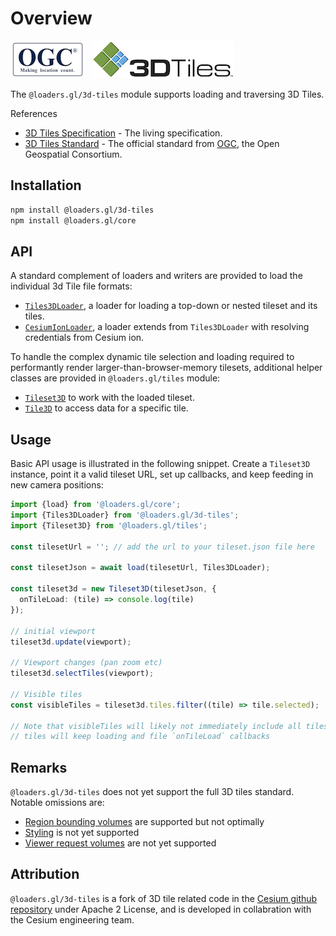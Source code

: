 # Overview

![ogc-logo](../../images/logos/ogc-logo-60.png)
&nbsp;
![3dtiles-logo](./images/3d-tiles-logo-60.png) 


The `@loaders.gl/3d-tiles` module supports loading and traversing 3D Tiles.

References

- [3D Tiles Specification](https://github.com/AnalyticalGraphicsInc/3d-tiles) - The living specification.
- [3D Tiles Standard](https://www.opengeospatial.org/standards/3DTiles) - The official standard from [OGC](https://www.opengeospatial.org/), the Open Geospatial Consortium.

## Installation

```bash
npm install @loaders.gl/3d-tiles
npm install @loaders.gl/core
```

## API

A standard complement of loaders and writers are provided to load the individual 3d Tile file formats:

- [`Tiles3DLoader`](/docs/modules/3d-tiles/api-reference/tiles-3d-loader), a loader for loading a top-down or nested tileset and its tiles.
- [`CesiumIonLoader`](/docs/modules/3d-tiles/api-reference/cesium-ion-loader), a loader extends from `Tiles3DLoader` with resolving credentials from Cesium ion.

To handle the complex dynamic tile selection and loading required to performantly render larger-than-browser-memory tilesets, additional helper classes are provided in `@loaders.gl/tiles` module:

- [`Tileset3D`](/docs/modules/tiles/api-reference/tileset-3d) to work with the loaded tileset.
- [`Tile3D`](/docs/modules/tiles/api-reference/tile-3d) to access data for a specific tile.

## Usage

Basic API usage is illustrated in the following snippet. Create a `Tileset3D` instance, point it a valid tileset URL, set up callbacks, and keep feeding in new camera positions:

```typescript
import {load} from '@loaders.gl/core';
import {Tiles3DLoader} from '@loaders.gl/3d-tiles';
import {Tileset3D} from '@loaders.gl/tiles';

const tilesetUrl = ''; // add the url to your tileset.json file here

const tilesetJson = await load(tilesetUrl, Tiles3DLoader);

const tileset3d = new Tileset3D(tilesetJson, {
  onTileLoad: (tile) => console.log(tile)
});

// initial viewport
tileset3d.update(viewport);

// Viewport changes (pan zoom etc)
tileset3d.selectTiles(viewport);

// Visible tiles
const visibleTiles = tileset3d.tiles.filter((tile) => tile.selected);

// Note that visibleTiles will likely not immediately include all tiles
// tiles will keep loading and file `onTileLoad` callbacks
```

## Remarks

`@loaders.gl/3d-tiles` does not yet support the full 3D tiles standard. Notable omissions are:

- [Region bounding volumes](https://github.com/AnalyticalGraphicsInc/3d-tiles/tree/master/specification#bounding-volume) are supported but not optimally
- [Styling](https://github.com/AnalyticalGraphicsInc/3d-tiles/tree/master/specification/Styling) is not yet supported
- [Viewer request volumes](https://github.com/AnalyticalGraphicsInc/3d-tiles/tree/master/specification#viewer-request-volume) are not yet supported

## Attribution

`@loaders.gl/3d-tiles` is a fork of 3D tile related code in the [Cesium github repository](https://github.com/AnalyticalGraphicsInc/cesium) under Apache 2 License, and is developed in collabration with the Cesium engineering team.
